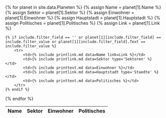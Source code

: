 <table>
<thead>
<tr><th>Name</th><th>Sektor</th><th>Einwohner</th><th>Politisches</th></tr>
</thead>
<tbody>
{% for planet in site.data.Planeten %}
    {% assign Name = planet[1].Name %}
    {% assign Sektor = planet[1].Sektor %}
    {% assign Einwohner = planet[1].Einwohner %}
    {% assign Hauptstadt = planet[1].Hauptstadt %}
    {% assign Politisches = planet[1].Politisches %}
    {% assign Link = planet[1].Link %}

    {% if include.filter_field == '' or planet[1][include.filter_field] == include.filter_value or planet[1][include.filter_field].Text == include.filter_value %}
        <tr>
            <td>{% include printlink.md data=Name link=Link %}</td>
            <td>{% include printlink.md data=Sektor type='Sektoren' %}</td>
            <td>{% include printtext.md data=Einwohner %}</td>
            <td>{% include printlink.md data=Hauptstadt type='Staedte' %}</td>
            <td>{% include printtext.md data=Politisches %}</td>
        </tr>
    {% endif %}
{% endfor %}
</tbody>
</table>
